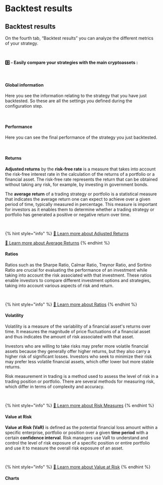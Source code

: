 # Backtest results

## Backtest results

On the fourth tab, “Backtest results” you can analyze the different metrics of your strategy.

<figure><img src="../.gitbook/assets/Capture d’écran 2023-11-06 à 21.00.06.png" alt=""><figcaption></figcaption></figure>

**9️⃣ - Easily compare your strategies with the main cryptoassets :**

<figure><img src="../.gitbook/assets/Capture d’écran 2023-11-06 à 21.05.24.png" alt=""><figcaption></figcaption></figure>

#### Global information

Here you see the information relating to the strategy that you have just backtested. So these are all the settings you defined during the configuration step.

<figure><img src="../.gitbook/assets/Capture d’écran 2023-11-06 à 21.05.56.png" alt=""><figcaption></figcaption></figure>

#### Performance

Here you can see the final performance of the strategy you just backtested.

<figure><img src="../.gitbook/assets/Capture d’écran 2023-11-06 à 22.38.03.png" alt=""><figcaption></figcaption></figure>

#### Returns

**Adjusted returns** by the **risk-free rate** is a measure that takes into account the risk-free interest rate in the calculation of the returns of a portfolio or a financial asset. The risk-free rate represents the return that can be obtained without taking any risk, for example, by investing in government bonds.

The **average return** of a trading strategy or portfolio is a statistical measure that indicates the average return one can expect to achieve over a given period of time, typically measured in percentage. This measure is important for investors as it enables them to determine whether a trading strategy or portfolio has generated a positive or negative return over time.

<figure><img src="../.gitbook/assets/Capture d’écran 2023-11-06 à 22.44.15.png" alt=""><figcaption></figcaption></figure>

{% hint style="info" %}
[🔗 Learn more about Adjusted Returns](../risk-management/risk-measures/adjusted-returns.md)

[🔗 Learn more about Average Returns](../risk-management/risk-measures/average-returns.md)
{% endhint %}

#### Ratios

Ratios such as the Sharpe Ratio, Calmar Ratio, Treynor Ratio, and Sortino Ratio are crucial for evaluating the performance of an investment while taking into account the risk associated with that investment. These ratios enable investors to compare different investment options and strategies, taking into account various aspects of risk and return.

<figure><img src="../.gitbook/assets/Capture d’écran 2023-11-06 à 22.44.29.png" alt=""><figcaption></figcaption></figure>

{% hint style="info" %}
[🔗 Learn more about Ratios](../risk-management/ratios/)
{% endhint %}

#### Volatility

Volatility is a measure of the variability of a financial asset's returns over time. It measures the magnitude of price fluctuations of a financial asset and thus indicates the amount of risk associated with that asset.

Investors who are willing to take risks may prefer more volatile financial assets because they generally offer higher returns, but they also carry a higher risk of significant losses. Investors who seek to minimize their risk may prefer less volatile financial assets, which offer lower but more stable returns.

Risk measurement in trading is a method used to assess the level of risk in a trading position or portfolio. There are several methods for measuring risk, which differ in terms of complexity and accuracy.

<figure><img src="../.gitbook/assets/Capture d’écran 2023-11-06 à 22.44.44.png" alt=""><figcaption></figcaption></figure>

{% hint style="info" %}
[🔗 Learn more about Risk Measures](../risk-management/risk-measures/)
{% endhint %}

#### Value at Risk

**Value at Risk (VaR)** is defined as the potential financial loss amount within a specific enterprise, portfolio or position over a given **time period** with a certain **confidence interval**. Risk managers use VaR to understand and control the level of risk exposure of a specific position or entire portfolio and use it to measure the overall risk exposure of an asset.

<figure><img src="../.gitbook/assets/Capture d’écran 2023-11-06 à 22.44.57.png" alt=""><figcaption></figcaption></figure>

{% hint style="info" %}
[🔗 Learn more about Value at Risk](../risk-management/value-at-risk/)
{% endhint %}

#### Charts
